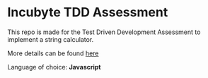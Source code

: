 # Incubyte TDD Assessment

This repo is made for the Test Driven Development Assessment to implement a string calculator.

More details can be found [here](https://blog.incubyte.co/blog/tdd-assessment/)

Language of choice: <strong>Javascript</strong>